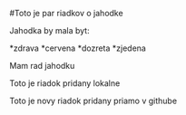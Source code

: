 #Toto je par riadkov o jahodke

Jahodka by mala byt:

*zdrava
*cervena
*dozreta
*zjedena

Mam rad jahodku

Toto je riadok pridany lokalne


Toto je novy riadok pridany priamo v githube

